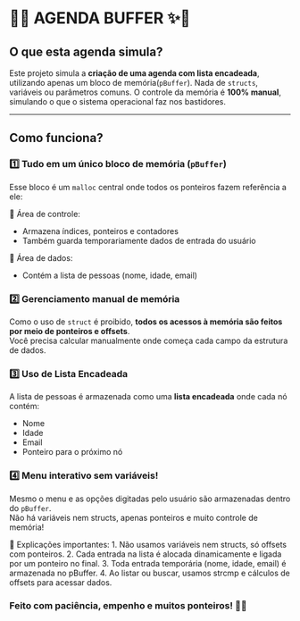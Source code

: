 # 🌸✨ AGENDA BUFFER ✨🌸

## O que esta agenda simula?

Este projeto simula a **criação de uma agenda com lista encadeada**, utilizando apenas um bloco de memória(`pBuffer`).
Nada de `structs`, variáveis ou parâmetros comuns. 
O controle da memória é **100% manual**, simulando o que o sistema operacional faz nos bastidores.

---

## Como funciona?

### 1️⃣ Tudo em um único bloco de memória (`pBuffer`)
Esse bloco é um `malloc` central onde todos os ponteiros fazem referência a ele:

🌸 Área de controle:  
- Armazena índices, ponteiros e contadores  
- Também guarda temporariamente dados de entrada do usuário  

🌸 Área de dados:  
- Contém a lista de pessoas (nome, idade, email)

### 2️⃣ Gerenciamento manual de memória 
Como o uso de `struct` é proibido, **todos os acessos à memória são feitos por meio de ponteiros e offsets**.  
Você precisa calcular manualmente onde começa cada campo da estrutura de dados.

### 3️⃣ Uso de Lista Encadeada  
A lista de pessoas é armazenada como uma **lista encadeada** onde cada nó contém:

- Nome  
- Idade  
- Email  
- Ponteiro para o próximo nó

### 4️⃣ Menu interativo sem variáveis!  
Mesmo o menu e as opções digitadas pelo usuário são armazenadas dentro do `pBuffer`.  
Não há variáveis nem structs, apenas ponteiros e muito controle de memória!

🌸 Explicações importantes:
      1. Não usamos variáveis nem structs, só offsets com ponteiros.
      2. Cada entrada na lista é alocada dinamicamente e ligada por um ponteiro no final.
      3. Toda entrada temporária (nome, idade, email) é armazenada no pBuffer.
      4. Ao listar ou buscar, usamos strcmp e cálculos de offsets para acessar dados.

### Feito com paciência, empenho e muitos ponteiros! 🌷🎀


